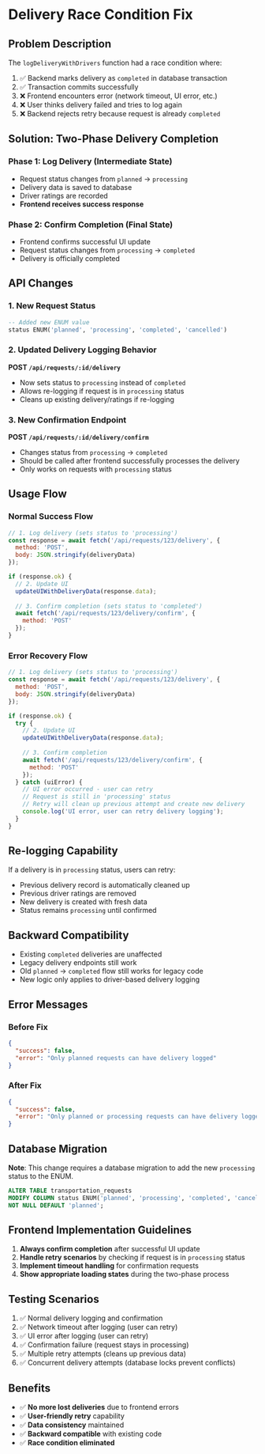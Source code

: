# Delivery Race Condition Fix

## Problem Description

The `logDeliveryWithDrivers` function had a race condition where:

1. ✅ Backend marks delivery as `completed` in database transaction
2. ✅ Transaction commits successfully
3. ❌ Frontend encounters error (network timeout, UI error, etc.)
4. ❌ User thinks delivery failed and tries to log again
5. ❌ Backend rejects retry because request is already `completed`

## Solution: Two-Phase Delivery Completion

### Phase 1: Log Delivery (Intermediate State)
- Request status changes from `planned` → `processing`
- Delivery data is saved to database
- Driver ratings are recorded
- **Frontend receives success response**

### Phase 2: Confirm Completion (Final State)
- Frontend confirms successful UI update
- Request status changes from `processing` → `completed`
- Delivery is officially completed

## API Changes

### 1. New Request Status
```sql
-- Added new ENUM value
status ENUM('planned', 'processing', 'completed', 'cancelled')
```

### 2. Updated Delivery Logging Behavior

**POST `/api/requests/:id/delivery`**
- Now sets status to `processing` instead of `completed`
- Allows re-logging if request is in `processing` status
- Cleans up existing delivery/ratings if re-logging

### 3. New Confirmation Endpoint

**POST `/api/requests/:id/delivery/confirm`**
- Changes status from `processing` → `completed`
- Should be called after frontend successfully processes the delivery
- Only works on requests with `processing` status

## Usage Flow

### Normal Success Flow
```javascript
// 1. Log delivery (sets status to 'processing')
const response = await fetch('/api/requests/123/delivery', {
  method: 'POST',
  body: JSON.stringify(deliveryData)
});

if (response.ok) {
  // 2. Update UI
  updateUIWithDeliveryData(response.data);
  
  // 3. Confirm completion (sets status to 'completed')
  await fetch('/api/requests/123/delivery/confirm', {
    method: 'POST'
  });
}
```

### Error Recovery Flow
```javascript
// 1. Log delivery (sets status to 'processing')
const response = await fetch('/api/requests/123/delivery', {
  method: 'POST',
  body: JSON.stringify(deliveryData)
});

if (response.ok) {
  try {
    // 2. Update UI
    updateUIWithDeliveryData(response.data);
    
    // 3. Confirm completion
    await fetch('/api/requests/123/delivery/confirm', {
      method: 'POST'
    });
  } catch (uiError) {
    // UI error occurred - user can retry
    // Request is still in 'processing' status
    // Retry will clean up previous attempt and create new delivery
    console.log('UI error, user can retry delivery logging');
  }
}
```

## Re-logging Capability

If a delivery is in `processing` status, users can retry:
- Previous delivery record is automatically cleaned up
- Previous driver ratings are removed
- New delivery is created with fresh data
- Status remains `processing` until confirmed

## Backward Compatibility

- Existing `completed` deliveries are unaffected
- Legacy delivery endpoints still work
- Old `planned` → `completed` flow still works for legacy code
- New logic only applies to driver-based delivery logging

## Error Messages

### Before Fix
```json
{
  "success": false,
  "error": "Only planned requests can have delivery logged"
}
```

### After Fix
```json
{
  "success": false,
  "error": "Only planned or processing requests can have delivery logged"
}
```

## Database Migration

**Note**: This change requires a database migration to add the new `processing` status to the ENUM.

```sql
ALTER TABLE transportation_requests 
MODIFY COLUMN status ENUM('planned', 'processing', 'completed', 'cancelled') 
NOT NULL DEFAULT 'planned';
```

## Frontend Implementation Guidelines

1. **Always confirm completion** after successful UI update
2. **Handle retry scenarios** by checking if request is in `processing` status
3. **Implement timeout handling** for confirmation requests
4. **Show appropriate loading states** during the two-phase process

## Testing Scenarios

1. ✅ Normal delivery logging and confirmation
2. ✅ Network timeout after logging (user can retry)
3. ✅ UI error after logging (user can retry)
4. ✅ Confirmation failure (request stays in processing)
5. ✅ Multiple retry attempts (cleans up previous data)
6. ✅ Concurrent delivery attempts (database locks prevent conflicts)

## Benefits

- ✅ **No more lost deliveries** due to frontend errors
- ✅ **User-friendly retry** capability
- ✅ **Data consistency** maintained
- ✅ **Backward compatible** with existing code
- ✅ **Race condition eliminated**
